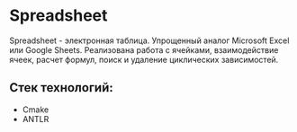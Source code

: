 # Spreadsheet

Spreadsheet - электронная таблица. Упрощенный аналог Microsoft Excel или Google Sheets.
Реализована работа с ячейками, взаимодействие ячеек, расчет формул, поиск и удаление циклических зависимостей.

## Стек технологий:
* Cmake
* ANTLR
